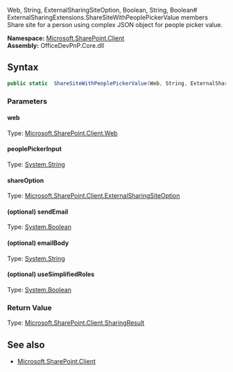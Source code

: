 Web, String, ExternalSharingSiteOption, Boolean, String, Boolean# ExternalSharingExtensions.ShareSiteWithPeoplePickerValue members
Share site for a person using complex JSON object for people picker value.  

**Namespace:** [Microsoft.SharePoint.Client](Microsoft.SharePoint.Client.md)  
**Assembly:** OfficeDevPnP.Core.dll  
## Syntax
```C#
public static  ShareSiteWithPeoplePickerValue(Web, String, ExternalSharingSiteOption, Boolean, String, Boolean)
```
### Parameters
#### web
Type: [Microsoft.SharePoint.Client.Web](Microsoft.SharePoint.Client.Web.md) 
#### 
#### peoplePickerInput
Type: [System.String](System.String.md) 
#### 
#### shareOption
Type: [Microsoft.SharePoint.Client.ExternalSharingSiteOption](Microsoft.SharePoint.Client.ExternalSharingSiteOption.md) 
#### 
#### (optional) sendEmail
Type: [System.Boolean](System.Boolean.md) 
#### 
#### (optional) emailBody
Type: [System.String](System.String.md) 
#### 
#### (optional) useSimplifiedRoles
Type: [System.Boolean](System.Boolean.md) 
#### 
### Return Value
Type: [Microsoft.SharePoint.Client.SharingResult](Microsoft.SharePoint.Client.SharingResult.md)
## See also
- [Microsoft.SharePoint.Client](Microsoft.SharePoint.Client.md)
